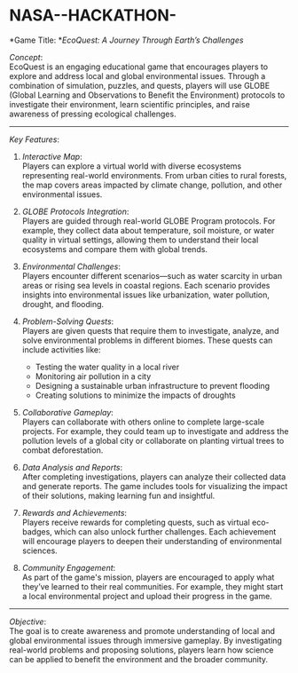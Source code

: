 # NASA--HACKATHON-

*Game Title: **EcoQuest: A Journey Through Earth’s Challenges*

*Concept*:  
EcoQuest is an engaging educational game that encourages players to explore and address local and global environmental issues. Through a combination of simulation, puzzles, and quests, players will use GLOBE (Global Learning and Observations to Benefit the Environment) protocols to investigate their environment, learn scientific principles, and raise awareness of pressing ecological challenges.

---

*Key Features*:

1. *Interactive Map*:  
   Players can explore a virtual world with diverse ecosystems representing real-world environments. From urban cities to rural forests, the map covers areas impacted by climate change, pollution, and other environmental issues.

2. *GLOBE Protocols Integration*:  
   Players are guided through real-world GLOBE Program protocols. For example, they collect data about temperature, soil moisture, or water quality in virtual settings, allowing them to understand their local ecosystems and compare them with global trends.

3. *Environmental Challenges*:  
   Players encounter different scenarios—such as water scarcity in urban areas or rising sea levels in coastal regions. Each scenario provides insights into environmental issues like urbanization, water pollution, drought, and flooding.

4. *Problem-Solving Quests*:  
   Players are given quests that require them to investigate, analyze, and solve environmental problems in different biomes. These quests can include activities like:
   - Testing the water quality in a local river
   - Monitoring air pollution in a city
   - Designing a sustainable urban infrastructure to prevent flooding
   - Creating solutions to minimize the impacts of droughts

5. *Collaborative Gameplay*:  
   Players can collaborate with others online to complete large-scale projects. For example, they could team up to investigate and address the pollution levels of a global city or collaborate on planting virtual trees to combat deforestation.

6. *Data Analysis and Reports*:  
   After completing investigations, players can analyze their collected data and generate reports. The game includes tools for visualizing the impact of their solutions, making learning fun and insightful.

7. *Rewards and Achievements*:  
   Players receive rewards for completing quests, such as virtual eco-badges, which can also unlock further challenges. Each achievement will encourage players to deepen their understanding of environmental sciences.

8. *Community Engagement*:  
   As part of the game's mission, players are encouraged to apply what they’ve learned to their real communities. For example, they might start a local environmental project and upload their progress in the game.

---

*Objective*:  
The goal is to create awareness and promote understanding of local and global environmental issues through immersive gameplay. By investigating real-world problems and proposing solutions, players learn how science can be applied to benefit the environment and the broader community.
